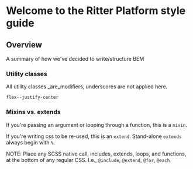 # Welcome to the Ritter Platform style guide

## Overview

A summary of how we've decided to write/structure BEM

### Utility classes

All utility classes _are_modifiers, underscores are not applied here.
```
flex--justify-center
```

### Mixins vs. extends

If you're passing an argument or looping through a function, this is a `mixin`.

If you're writing css to be re-used, this is an `extend`. Stand-alone `extends` always begin with `%`.

NOTE: Place any SCSS native call, includes, extends, loops, and functions, at the bottom of any regular CSS. I.e., `@include`, `@extend`, `@for`, `@each`

